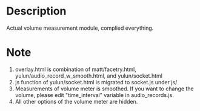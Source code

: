 # Description
Actual volume measurement module, complied everything.

# Note
1. overlay.html is combination of matt/facetry.html, yulun/audio_record_w_smooth.html, and yulun/socket.html
2. js function of yulun/socket.html is migrated to socket.js under js/
3. Measurements of volume meter is smoothed. If you want to change the volume, please edit "time_interval" variable in audio_records.js.
4. All other options of the volume meter are hidden.